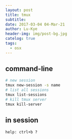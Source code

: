 ```yaml
---
layout: post
title: tmux
subtitle: 
date: 2017-03-04 04-Mar-21
author: Lu-Kye
header-img: img/post-bg.jpg
catelog: true
tags: 
  - osx
---
```

## command-line
```bash
# new session
tmux new-session -s name
# list all sessions
tmux list-sessions
# kill tmux server
tmux kill-server
```

## in session
```
help: ctrl+b ?
```
